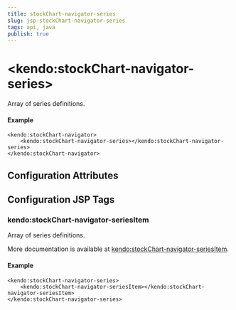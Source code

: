```yaml
---
title: stockChart-navigator-series
slug: jsp-stockChart-navigator-series
tags: api, java
publish: true
---
```


# \<kendo:stockChart-navigator-series\>

Array of series definitions.

#### Example
    <kendo:stockChart-navigator>
        <kendo:stockChart-navigator-series></kendo:stockChart-navigator-series>
    </kendo:stockChart-navigator>

## Configuration Attributes


##  Configuration JSP Tags

### kendo:stockChart-navigator-seriesItem

Array of series definitions.

More documentation is available at [kendo:stockChart-navigator-seriesItem](stockchart/navigator-seriesitem).

#### Example

    <kendo:stockChart-navigator-series>
        <kendo:stockChart-navigator-seriesItem></kendo:stockChart-navigator-seriesItem>
    </kendo:stockChart-navigator-series>

